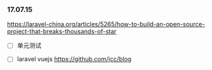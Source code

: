 ### 17.07.15

https://laravel-china.org/articles/5265/how-to-build-an-open-source-project-that-breaks-thousands-of-star

- [ ] 单元测试
- [ ] laravel vuejs   https://github.com/jcc/blog

